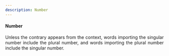 ```yaml
---
description: Number
---
```


#### Number
<div style="text-align: justify">

Unless the contrary appears from the context, words importing the singular number include the plural number, and words importing the plural number include the singular number.

</div>
